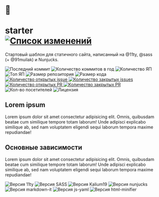 # 🚸<br><br>starter<br>[![Список изменений](https://img.shields.io/github/package-json/version/rx1310/starter/develop?label=%20)](CHANGELOG.md)

Стартовый шаблон для статичного сайта, написанный на @11ty, @sass (+ @91muilak) и Nunjucks.

![Последний коммит](https://img.shields.io/github/last-commit/rx1310/starter)
![Количество коммитов в год](https://img.shields.io/github/commit-activity/y/rx1310/starter)
![Количество ЯП](https://img.shields.io/github/languages/count/rx1310/starter?color=fff)
![Топ ЯП](https://img.shields.io/github/languages/top/rx1310/starter?color=C76494)
![Размер репозитория](https://img.shields.io/github/repo-size/rx1310/starter?color=ffb600)
![Размер кода](https://img.shields.io/github/languages/code-size/rx1310/starter)
[![Количество открытых issue](https://img.shields.io/github/issues-raw/rx1310/starter)
![Количество закрытых issues](https://img.shields.io/github/issues-closed-raw/rx1310/starter?color=354a6d)](https://github.com/rx1310/starter/issues)
[![Количество открытых PR](https://img.shields.io/github/issues-pr-raw/rx1310/starter?label=open%20PR%27s)
![Количество закрытых PR](https://img.shields.io/github/issues-pr-closed-raw/rx1310/starter?label=closed%20PR%27s)](https://github.com/rx1310/starter/pulls)
![Кол-во посетителей](https://visitor-badge.laobi.icu/badge?page_id=rx1310.starter)
![Лицензия](https://img.shields.io/github/license/rx1310/starter)


## Lorem ipsum
Lorem ipsum dolor sit amet consectetur adipisicing elit. Omnis, quibusdam beatae cum similique tempore totam laborum! Unde adipisci explicabo similique ab, sed nam voluptatem eligendi sequi laborum tempora maxime repudiandae!

## Основные зависимости
Lorem ipsum dolor sit amet consectetur adipisicing elit. Omnis, quibusdam beatae cum similique tempore totam laborum! Unde adipisci explicabo similique ab, sed nam voluptatem eligendi sequi laborum tempora maxime repudiandae!

![Версия 11ty](https://img.shields.io/github/package-json/dependency-version/rx1310/starter/dev/@11ty/eleventy/develop?label=11ty)
![Версия SASS](https://img.shields.io/github/package-json/dependency-version/rx1310/starter/dev/sass/develop?label=sass)
![Версия Kalium19](https://img.shields.io/github/package-json/dependency-version/rx1310/starter/dev/@rx1310/kalium19/develop?label=kalium19)
![Версия nunjucks](https://img.shields.io/github/package-json/dependency-version/rx1310/starter/dev/nunjucks/develop?label=nunjucks)
![Версия markdown-it](https://img.shields.io/github/package-json/dependency-version/rx1310/starter/dev/markdown-it/develop?label=markdown-it)
![Версия js-yaml](https://img.shields.io/github/package-json/dependency-version/rx1310/starter/dev/js-yaml/develop?label=js-yaml)
![Версия html-minifier](https://img.shields.io/github/package-json/dependency-version/rx1310/starter/dev/html-minifier/develop?label=html-minifier)
